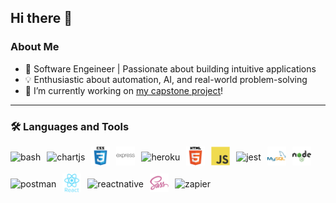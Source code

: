 ## Hi there 👋

### About Me 

- 🚀 Software Engeineer | Passionate about building intuitive applications
- 💡 Enthusiastic about automation, AI, and real-world problem-solving
- 🔭 I’m currently working on [my capstone project](https://github.com/cecilialeung05/capstone-project)! 

---
### 🛠 Languages and Tools
<p style="display: flex; gap: 10px; flex-wrap: wrap; align-items: center;">
  <a href="https://www.gnu.org/software/bash/" target="_blank" style="text-decoration: none; border-bottom: none;">
    <img src="https://www.vectorlogo.zone/logos/gnu_bash/gnu_bash-icon.svg" alt="bash" width="30" height="30"/>
  </a>
  <a href="https://www.chartjs.org" target="_blank" style="text-decoration: none; border-bottom: none;">
    <img src="https://www.chartjs.org/media/logo-title.svg" alt="chartjs" width="30" height="30"/>
  </a>
  <a href="https://www.w3schools.com/css/" target="_blank" style="text-decoration: none; border-bottom: none;">
    <img src="https://raw.githubusercontent.com/devicons/devicon/master/icons/css3/css3-original-wordmark.svg" alt="css3" width="30" height="30"/>
  </a>
  <a href="https://expressjs.com" target="_blank" style="text-decoration: none; border-bottom: none;">
    <img src="https://raw.githubusercontent.com/devicons/devicon/master/icons/express/express-original-wordmark.svg" alt="express" width="30" height="30"/>
  </a>
  <a href="https://heroku.com" target="_blank" style="text-decoration: none; border-bottom: none;">
    <img src="https://www.vectorlogo.zone/logos/heroku/heroku-icon.svg" alt="heroku" width="30" height="30"/>
  </a>
  <a href="https://www.w3.org/html/" target="_blank" style="text-decoration: none; border-bottom: none;">
    <img src="https://raw.githubusercontent.com/devicons/devicon/master/icons/html5/html5-original-wordmark.svg" alt="html5" width="30" height="30"/>
  </a>
  <a href="https://developer.mozilla.org/en-US/docs/Web/JavaScript" target="_blank" style="text-decoration: none; border-bottom: none;">
    <img src="https://raw.githubusercontent.com/devicons/devicon/master/icons/javascript/javascript-original.svg" alt="javascript" width="30" height="30"/>
  </a>
  <a href="https://jestjs.io" target="_blank" style="text-decoration: none; border-bottom: none;">
    <img src="https://www.vectorlogo.zone/logos/jestjsio/jestjsio-icon.svg" alt="jest" width="30" height="30"/>
  </a>
  <a href="https://www.mysql.com/" target="_blank" style="text-decoration: none; border-bottom: none;">
    <img src="https://raw.githubusercontent.com/devicons/devicon/master/icons/mysql/mysql-original-wordmark.svg" alt="mysql" width="30" height="30"/>
  </a>
  <a href="https://nodejs.org" target="_blank" style="text-decoration: none; border-bottom: none;">
    <img src="https://raw.githubusercontent.com/devicons/devicon/master/icons/nodejs/nodejs-original-wordmark.svg" alt="nodejs" width="30" height="30"/>
  </a>
  <a href="https://postman.com" target="_blank" style="text-decoration: none; border-bottom: none;">
    <img src="https://www.vectorlogo.zone/logos/getpostman/getpostman-icon.svg" alt="postman" width="30" height="30"/>
  </a>
  <a href="https://reactjs.org/" target="_blank" style="text-decoration: none; border-bottom: none;">
    <img src="https://raw.githubusercontent.com/devicons/devicon/master/icons/react/react-original-wordmark.svg" alt="react" width="30" height="30"/>
  </a>
  <a href="https://reactnative.dev/" target="_blank" style="text-decoration: none; border-bottom: none;">
    <img src="https://reactnative.dev/img/header_logo.svg" alt="reactnative" width="30" height="30"/>
  </a>
  <a href="https://sass-lang.com" target="_blank" style="text-decoration: none; border-bottom: none;">
    <img src="https://raw.githubusercontent.com/devicons/devicon/master/icons/sass/sass-original.svg" alt="sass" width="30" height="30"/>
  </a>
  <a href="https://zapier.com" target="_blank" style="text-decoration: none; border-bottom: none;">
    <img src="https://www.vectorlogo.zone/logos/zapier/zapier-icon.svg" alt="zapier" width="30" height="30"/>
  </a>
</p>
